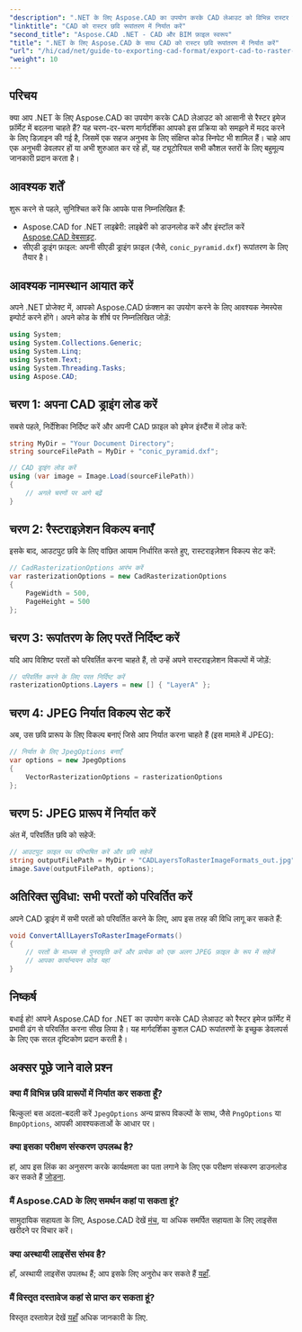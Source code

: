 ```yaml
---
"description": ".NET के लिए Aspose.CAD का उपयोग करके CAD लेआउट को विभिन्न रास्टर इमेज फ़ॉर्मेट में कुशलतापूर्वक परिवर्तित करना सीखें। यह विस्तृत मार्गदर्शिका आपको स्पष्ट कोड के साथ पूरी प्रक्रिया समझाती है।"
"linktitle": "CAD को रास्टर छवि रूपांतरण में निर्यात करें"
"second_title": "Aspose.CAD .NET - CAD और BIM फ़ाइल स्वरूप"
"title": ".NET के लिए Aspose.CAD के साथ CAD को रास्टर छवि रूपांतरण में निर्यात करें"
"url": "/hi/cad/net/guide-to-exporting-cad-format/export-cad-to-raster-image-conversion/"
"weight": 10
---
```


## परिचय

क्या आप .NET के लिए Aspose.CAD का उपयोग करके CAD लेआउट को आसानी से रैस्टर इमेज फ़ॉर्मेट में बदलना चाहते हैं? यह चरण-दर-चरण मार्गदर्शिका आपको इस प्रक्रिया को समझने में मदद करने के लिए डिज़ाइन की गई है, जिसमें एक सहज अनुभव के लिए संक्षिप्त कोड स्निपेट भी शामिल हैं। चाहे आप एक अनुभवी डेवलपर हों या अभी शुरुआत कर रहे हों, यह ट्यूटोरियल सभी कौशल स्तरों के लिए बहुमूल्य जानकारी प्रदान करता है।

## आवश्यक शर्तें

शुरू करने से पहले, सुनिश्चित करें कि आपके पास निम्नलिखित हैं:

- Aspose.CAD for .NET लाइब्रेरी: लाइब्रेरी को डाउनलोड करें और इंस्टॉल करें [Aspose.CAD वेबसाइट](https://releases.aspose.com/cad/net/).
- सीएडी ड्राइंग फ़ाइल: अपनी सीएडी ड्राइंग फ़ाइल (जैसे, `conic_pyramid.dxf`) रूपांतरण के लिए तैयार है।

## आवश्यक नामस्थान आयात करें

अपने .NET प्रोजेक्ट में, आपको Aspose.CAD फ़ंक्शन का उपयोग करने के लिए आवश्यक नेमस्पेस इम्पोर्ट करने होंगे। अपने कोड के शीर्ष पर निम्नलिखित जोड़ें:

```csharp
using System;
using System.Collections.Generic;
using System.Linq;
using System.Text;
using System.Threading.Tasks;
using Aspose.CAD;
```

## चरण 1: अपना CAD ड्राइंग लोड करें

सबसे पहले, निर्देशिका निर्दिष्ट करें और अपनी CAD फ़ाइल को इमेज इंस्टैंस में लोड करें:

```csharp
string MyDir = "Your Document Directory";
string sourceFilePath = MyDir + "conic_pyramid.dxf";

// CAD ड्राइंग लोड करें
using (var image = Image.Load(sourceFilePath))
{
    // अगले चरणों पर आगे बढ़ें
}
```

## चरण 2: रैस्टराइज़ेशन विकल्प बनाएँ

इसके बाद, आउटपुट छवि के लिए वांछित आयाम निर्धारित करते हुए, रास्टराइज़ेशन विकल्प सेट करें:

```csharp
// CadRasterizationOptions आरंभ करें
var rasterizationOptions = new CadRasterizationOptions
{
    PageWidth = 500,
    PageHeight = 500
};
```

## चरण 3: रूपांतरण के लिए परतें निर्दिष्ट करें

यदि आप विशिष्ट परतों को परिवर्तित करना चाहते हैं, तो उन्हें अपने रास्टराइज़ेशन विकल्पों में जोड़ें:

```csharp
// परिवर्तित करने के लिए परत निर्दिष्ट करें
rasterizationOptions.Layers = new [] { "LayerA" };
```

## चरण 4: JPEG निर्यात विकल्प सेट करें

अब, उस छवि प्रारूप के लिए विकल्प बनाएं जिसे आप निर्यात करना चाहते हैं (इस मामले में JPEG):

```csharp
// निर्यात के लिए JpegOptions बनाएँ
var options = new JpegOptions
{
    VectorRasterizationOptions = rasterizationOptions
};
```

## चरण 5: JPEG प्रारूप में निर्यात करें

अंत में, परिवर्तित छवि को सहेजें:

```csharp
// आउटपुट फ़ाइल पथ परिभाषित करें और छवि सहेजें
string outputFilePath = MyDir + "CADLayersToRasterImageFormats_out.jpg";
image.Save(outputFilePath, options);
```

## अतिरिक्त सुविधा: सभी परतों को परिवर्तित करें

अपने CAD ड्राइंग में सभी परतों को परिवर्तित करने के लिए, आप इस तरह की विधि लागू कर सकते हैं:

```csharp
void ConvertAllLayersToRasterImageFormats()
{
    // परतों के माध्यम से पुनरावृति करें और प्रत्येक को एक अलग JPEG फ़ाइल के रूप में सहेजें
    // आपका कार्यान्वयन कोड यहां
}
```

## निष्कर्ष

बधाई हो! आपने Aspose.CAD for .NET का उपयोग करके CAD लेआउट को रैस्टर इमेज फ़ॉर्मेट में प्रभावी ढंग से परिवर्तित करना सीख लिया है। यह मार्गदर्शिका कुशल CAD रूपांतरणों के इच्छुक डेवलपर्स के लिए एक सरल दृष्टिकोण प्रदान करती है।

## अक्सर पूछे जाने वाले प्रश्न

### क्या मैं विभिन्न छवि प्रारूपों में निर्यात कर सकता हूँ?

बिल्कुल! बस अदला-बदली करें `JpegOptions` अन्य प्रारूप विकल्पों के साथ, जैसे `PngOptions` या `BmpOptions`, आपकी आवश्यकताओं के आधार पर।

### क्या इसका परीक्षण संस्करण उपलब्ध है?

हां, आप इस लिंक का अनुसरण करके कार्यक्षमता का पता लगाने के लिए एक परीक्षण संस्करण डाउनलोड कर सकते हैं [जोड़ना](https://releases.aspose.com/cad/net/).

### मैं Aspose.CAD के लिए समर्थन कहां पा सकता हूं?

सामुदायिक सहायता के लिए, Aspose.CAD देखें [मंच](https://forum.aspose.com/c/cad/19), या अधिक समर्पित सहायता के लिए लाइसेंस खरीदने पर विचार करें।

### क्या अस्थायी लाइसेंस संभव है?

हाँ, अस्थायी लाइसेंस उपलब्ध हैं; आप इसके लिए अनुरोध कर सकते हैं [यहाँ](https://purchase.conholdate.com/temporary-license/).

### मैं विस्तृत दस्तावेज कहां से प्राप्त कर सकता हूं?

विस्तृत दस्तावेज़ देखें [यहाँ](https://reference.aspose.com/cad/net/) अधिक जानकारी के लिए.